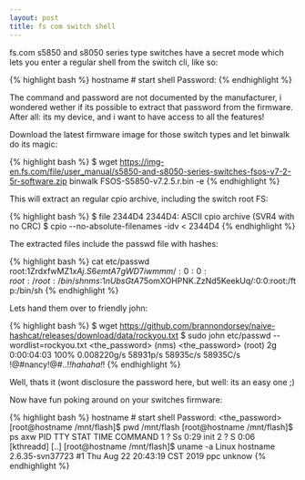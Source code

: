 ```yaml
---
layout: post
title: fs com switch shell
---
```


fs.com s5850 and s8050 series type switches have a secret mode which
lets you enter a regular shell from the switch cli, like so: 


{% highlight bash %}
hostname # start shell
Password:
{% endhighlight %}

The command and password are not documented by the manufacturer,
i wondered wether if its possible to extract that password from
the firmware. After all: its my device, and i want to have access
to all the features!

Download the latest firmware image for those switch types and let binwalk do
its magic:

{% highlight bash %}
$ wget https://img-en.fs.com/file/user_manual/s5850-and-s8050-series-switches-fsos-v7-2-5r-software.zip
binwalk FSOS-S5850-v7.2.5.r.bin  -e
{% endhighlight %}

This will extract an regular cpio archive, including the switch root FS:

{% highlight bash %}
$ file 2344D4 
2344D4: ASCII cpio archive (SVR4 with no CRC)
$ cpio --no-absolute-filenames -idv < 2344D4
{% endhighlight %}

The extracted files include the passwd file with hashes:

{% highlight bash %}
cat etc/passwd
root:$1$ZrdxfwMZ$1xAj.S6emtA7gWD7iwmmm/:0:0:root:/root:/bin/sh
nms:$1$nUbsGtA7$5omXOHPNK.ZzNd5KeekUq/:0:0:root:/ftp:/bin/sh
{% endhighlight %}

Lets hand them over to friendly john:

{% highlight bash %}
$ wget https://github.com/brannondorsey/naive-hashcat/releases/download/data/rockyou.txt
$ sudo john etc/passwd  --wordlist=rockyou.txt
<the_password>   (nms)
<the_password>   (root)
2g 0:00:04:03 100% 0.008220g/s 58931p/s 58935c/s 58935C/s !@#nancy!@#..!*!hahaha!*!
{% endhighlight %}

Well, thats it (wont disclosure the password here, but well: its an easy one ;)

Now have fun poking around on your switches firmware:

{% highlight bash %}
hostname # start shell
Password: <the_password>
[root@hostname /mnt/flash]$ pwd
/mnt/flash
[root@hostname /mnt/flash]$ ps axw
  PID TTY      STAT   TIME COMMAND
    1 ?        Ss     0:29 init
    2 ?        S      0:06 [kthreadd]
 [..]
[root@hostname /mnt/flash]$ uname -a
Linux hostname 2.6.35-svn37723 #1 Thu Aug 22 20:43:19 CST 2019 ppc unknow
{% endhighlight %}
